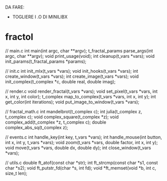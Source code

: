 DA FARE:

- TOGLIERE I .O DI MINILIBX

# fractol

// main.c
int main(int argc, char **argv);
t_fractal_params parse_args(int argc, char **argv);
void print_usage(void);
int cleanup(t_vars *vars);
void init_params(t_fractal_params *params);

// init.c
int init_mlx(t_vars *vars);
void init_hooks(t_vars *vars);
int create_window(t_vars *vars);
int create_image(t_vars *vars);
void init_complex(t_complex *c, double real, double imag);

// render.c
void render_fractal(t_vars *vars);
void set_pixel(t_vars *vars, int x, int y, int color);
t_complex map_to_complex(t_vars *vars, int x, int y);
int get_color(int iterations);
void put_image_to_window(t_vars *vars);

// fractal_math.c
int mandelbrot(t_complex c);
int julia(t_complex z, t_complex c);
void complex_square(t_complex *z);
void complex_add(t_complex *z, t_complex c);
double complex_abs_sq(t_complex z);

// events.c
int handle_key(int key, t_vars *vars);
int handle_mouse(int button, int x, int y, t_vars *vars);
void zoom(t_vars *vars, double factor, int x, int y);
void move(t_vars *vars, double dx, double dy);
int close_window(t_vars *vars);

// utils.c
double ft_atof(const char *str);
int ft_strcmp(const char *s1, const char *s2);
void ft_putstr_fd(char *s, int fd);
void *ft_memset(void *b, int c, size_t len);